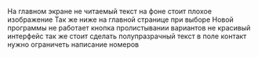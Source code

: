 На главном экране не читаемый текст
на фоне стоит плохое изображение 
Так же ниже на главной странице при выборе Новой программы не работает кнопка пролистывании вариантов
не красивый интерфейс
так же стоит сделать полупразрачный текст
в поле контакт нужно ограничеть написание номеров 
